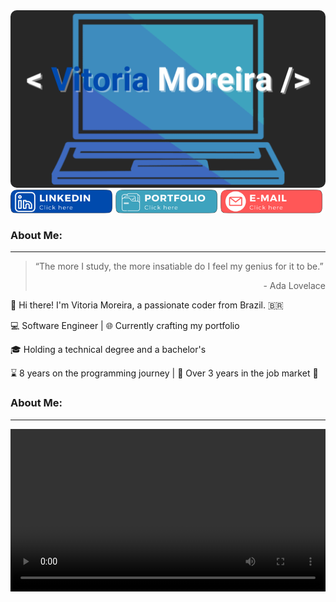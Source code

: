<img style="border-radius: 10px" src="images/logo.png"/> 

<section style="display: flex">
	<a> 
        <img style="border-radius: 10px; display: flex; flex: 1" src="images/linkedin.png"/> 
    </a>
	<a>
        <img style="border-radius: 10px; display: flex; flex: 1" src="images/portfolio.png"/>
    </a>
	<a>
        <img style="border-radius: 10px; display: flex; flex: 1" src="images/email.png"/>
    </a>
</section>


### About Me:
---

 >“The more I study, the more insatiable do I feel my genius for it to be.”
 ><p style="text-align: right;">- Ada Lovelace</p>


👋 Hi there! I'm Vitoria Moreira, a passionate coder from Brazil. 🇧🇷

💻 Software Engineer | 🌐 Currently crafting my portfolio

🎓 Holding a technical degree and a bachelor's 

⌛ 8 years on the programming journey | 💼 Over 3 years in the job market 🚀







### About Me:
---
<video width="100%" height="260" controls>
  <source src="video.mov" type="video/mp4">
</video>
